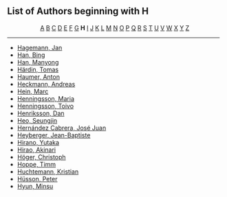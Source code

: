 <h2>List of Authors beginning with H</h2>
<p style="text-align:center"><a href="authors_A.html">A</a>&nbsp;<a href="authors_B.html">B</a>&nbsp;<a href="authors_C.html">C</a>&nbsp;<a href="authors_D.html">D</a>&nbsp;<a href="authors_E.html">E</a>&nbsp;<a href="authors_F.html">F</a>&nbsp;<a href="authors_G.html">G</a>&nbsp;<b>H</b>&nbsp;<a href="authors_I.html">I</a>&nbsp;<a href="authors_J.html">J</a>&nbsp;<a href="authors_K.html">K</a>&nbsp;<a href="authors_L.html">L</a>&nbsp;<a href="authors_M.html">M</a>&nbsp;<a href="authors_N.html">N</a>&nbsp;<a href="authors_O.html">O</a>&nbsp;<a href="authors_P.html">P</a>&nbsp;<a href="authors_Q.html">Q</a>&nbsp;<a href="authors_R.html">R</a>&nbsp;<a href="authors_S.html">S</a>&nbsp;<a href="authors_T.html">T</a>&nbsp;<a href="authors_U.html">U</a>&nbsp;<a href="authors_V.html">V</a>&nbsp;<a href="authors_W.html">W</a>&nbsp;<a href="authors_X.html">X</a>&nbsp;<a href="authors_Y.html">Y</a>&nbsp;<a href="authors_Z.html">Z</a>&nbsp;</p>
<hr width="98%" />
<ul class="authors_list">
<li><a href="author_98.html">Hagemann, Jan</a></li><li><a href="author_99.html">Han, Bing</a></li><li><a href="author_100.html">Han, Manyong</a></li><li><a href="author_101.html">Härdin, Tomas</a></li><li><a href="author_102.html">Haumer, Anton</a></li><li><a href="author_103.html">Heckmann, Andreas</a></li><li><a href="author_104.html">Hein, Marc</a></li><li><a href="author_105.html">Henningsson, Maria</a></li><li><a href="author_106.html">Henningsson, Toivo</a></li><li><a href="author_107.html">Henriksson, Dan</a></li><li><a href="author_108.html">Heo, Seungjin</a></li><li><a href="author_109.html">Hernández Cabrera, José Juan</a></li><li><a href="author_110.html">Heyberger, Jean-Baptiste</a></li><li><a href="author_111.html">Hirano, Yutaka</a></li><li><a href="author_112.html">Hirao, Akinari</a></li><li><a href="author_113.html">Höger, Christoph</a></li><li><a href="author_114.html">Hoppe, Timm</a></li><li><a href="author_115.html">Huchtemann, Kristian</a></li><li><a href="author_116.html">Hüsson, Peter</a></li><li><a href="author_117.html">Hyun, Minsu</a></li></ul>